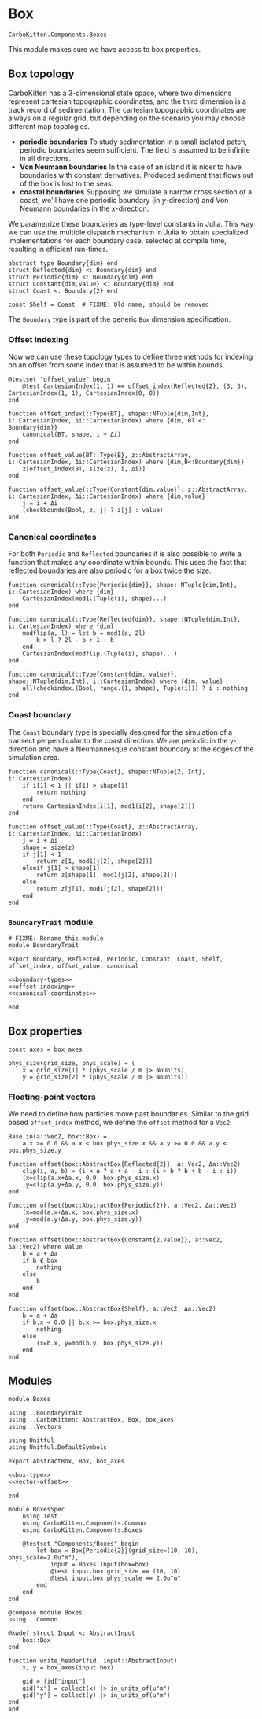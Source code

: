 # Box

```component-dag
CarboKitten.Components.Boxes
```

This module makes sure we have access to box properties.

## Box topology

CarboKitten has a 3-dimensional state space, where two dimensions represent cartesian topographic coordinates, and the third dimension is a track record of sedimentation. The cartesian topographic coordinates are always on a regular grid, but depending on the scenario you may choose different map topologies.

- **periodic boundaries** To study sedimentation in a small isolated patch, periodic boundaries seem sufficient. The field is assumed to be infinite in all directions.
- **Von Neumann boundaries** In the case of an island it is nicer to have boundaries with constant derivatives. Produced sediment that flows out of the box is lost to the seas.
- **coastal boundaries** Supposing we simulate a narrow cross section of a coast, we'll have one periodic boundary (in $y$-direction) and Von Neumann boundaries in the $x$-direction.

We parametrize these boundaries as type-level constants in Julia. This way we can use the multiple dispatch mechanism in Julia to obtain specialized implementations for each boundary case, selected at compile time, resulting in efficient run-times.

``` {.julia #boundary-types}
abstract type Boundary{dim} end
struct Reflected{dim} <: Boundary{dim} end
struct Periodic{dim} <: Boundary{dim} end
struct Constant{dim,value} <: Boundary{dim} end
struct Coast <: Boundary{2} end

const Shelf = Coast  # FIXME: Old name, should be removed
```

The `Boundary` type is part of the generic `Box` dimension specification.

### Offset indexing

Now we can use these topology types to define three methods for indexing on an offset from some index that is assumed to be within bounds.

``` {.julia #spec}
@testset "offset_value" begin
    @test CartesianIndex(1, 1) == offset_index(Reflected{2}, (3, 3), CartesianIndex(1, 1), CartesianIndex(0, 0))
end
```

``` {.julia #offset-indexing}
function offset_index(::Type{BT}, shape::NTuple{dim,Int}, i::CartesianIndex, Δi::CartesianIndex) where {dim, BT <: Boundary{dim}}
    canonical(BT, shape, i + Δi)
end

function offset_value(BT::Type{B}, z::AbstractArray, i::CartesianIndex, Δi::CartesianIndex) where {dim,B<:Boundary{dim}}
    z[offset_index(BT, size(z), i, Δi)]
end

function offset_value(::Type{Constant{dim,value}}, z::AbstractArray, i::CartesianIndex, Δi::CartesianIndex) where {dim,value}
    j = i + Δi
    (checkbounds(Bool, z, j) ? z[j] : value)
end
```

### Canonical coordinates

For both `Periodic` and `Reflected` boundaries it is also possible to write a function that makes any coordinate within bounds. This uses the fact that reflected boundaries are also periodic for a box twice the size.

``` {.julia #canonical-coordinates}
function canonical(::Type{Periodic{dim}}, shape::NTuple{dim,Int}, i::CartesianIndex) where {dim}
    CartesianIndex(mod1.(Tuple(i), shape)...)
end

function canonical(::Type{Reflected{dim}}, shape::NTuple{dim,Int}, i::CartesianIndex) where {dim}
    modflip(a, l) = let b = mod1(a, 2l)
        b > l ? 2l - b + 1 : b
    end
    CartesianIndex(modflip.(Tuple(i), shape)...) 
end

function canonical(::Type{Constant{dim, value}}, shape::NTuple{dim,Int}, i::CartesianIndex) where {dim, value}
    all(checkindex.(Bool, range.(1, shape), Tuple(i))) ? i : nothing
end
```

### Coast boundary

The `Coast` boundary type is specially designed for the simulation of a transect perpendicular to the coast direction. We are periodic in the y-direction and have a Neumannesque constant boundary at the edges of the simulation area.

``` {.julia #offset-indexing}
function canonical(::Type{Coast}, shape::NTuple{2, Int}, i::CartesianIndex)
    if i[1] < 1 || i[1] > shape[1]
        return nothing
    end
    return CartesianIndex(i[1], mod1(i[2], shape[2]))
end

function offset_value(::Type{Coast}, z::AbstractArray, i::CartesianIndex, Δi::CartesianIndex)
    j = i + Δi
    shape = size(z)
    if j[1] < 1
        return z[1, mod1(j[2], shape[2])]
    elseif j[1] > shape[1]
        return z[shape[1], mod1(j[2], shape[2])]
    else
        return z[j[1], mod1(j[2], shape[2])]
    end
end
```

### `BoundaryTrait` module

``` {.julia file=src/BoundaryTrait.jl}
# FIXME: Rename this module
module BoundaryTrait

export Boundary, Reflected, Periodic, Constant, Coast, Shelf, offset_index, offset_value, canonical

<<boundary-types>>
<<offset-indexing>>
<<canonical-coordinates>>

end
```

## Box properties

``` {.julia #box-type}
const axes = box_axes

phys_size(grid_size, phys_scale) = (
    x = grid_size[1] * (phys_scale / m |> NoUnits),
    y = grid_size[2] * (phys_scale / m |> NoUnits))
```

### Floating-point vectors

We need to define how particles move past boundaries. Similar to the grid based `offset_index` method, we define the `offset` method for a `Vec2`.

``` {.julia #vector-offset}
Base.in(a::Vec2, box::Box) =
    a.x >= 0.0 && a.x < box.phys_size.x && a.y >= 0.0 && a.y < box.phys_size.y

function offset(box::AbstractBox{Reflected{2}}, a::Vec2, Δa::Vec2)
    clip(i, a, b) = (i < a ? a + a - i : (i > b ? b + b - i : i))
    (x=clip(a.x+Δa.x, 0.0, box.phys_size.x)
    ,y=clip(a.y+Δa.y, 0.0, box.phys_size.y))
end

function offset(box::AbstractBox{Periodic{2}}, a::Vec2, Δa::Vec2)
    (x=mod(a.x+Δa.x, box.phys_size.x)
    ,y=mod(a.y+Δa.y, box.phys_size.y))
end

function offset(box::AbstractBox{Constant{2,Value}}, a::Vec2, Δa::Vec2) where Value
    b = a + Δa
    if b ∉ box
        nothing
    else
        b
    end
end

function offset(box::AbstractBox{Shelf}, a::Vec2, Δa::Vec2)
    b = a + Δa
    if b.x < 0.0 || b.x >= box.phys_size.x
        nothing
    else
        (x=b.x, y=mod(b.y, box.phys_size.y))
    end
end
```

## Modules

``` {.julia file=src/Boxes.jl}
module Boxes

using ..BoundaryTrait
using ..CarboKitten: AbstractBox, Box, box_axes
using ..Vectors

using Unitful
using Unitful.DefaultSymbols

export AbstractBox, Box, box_axes

<<box-type>>
<<vector-offset>>

end
```

``` {.julia file=test/Components/BoxesSpec.jl}
module BoxesSpec
    using Test
    using CarboKitten.Components.Common
    using CarboKitten.Components.Boxes

    @testset "Components/Boxes" begin
        let box = Box{Periodic{2}}(grid_size=(10, 10), phys_scale=2.0u"m"),
            input = Boxes.Input(box=box)
            @test input.box.grid_size == (10, 10)
            @test input.box.phys_scale == 2.0u"m"
        end
    end
end
```

``` {.julia file=src/Components/Boxes.jl}
@compose module Boxes
using ..Common

@kwdef struct Input <: AbstractInput
    box::Box
end

function write_header(fid, input::AbstractInput)
    x, y = box_axes(input.box)

    gid = fid["input"]
    gid["x"] = collect(x) |> in_units_of(u"m")
    gid["y"] = collect(y) |> in_units_of(u"m")
end
end
```
